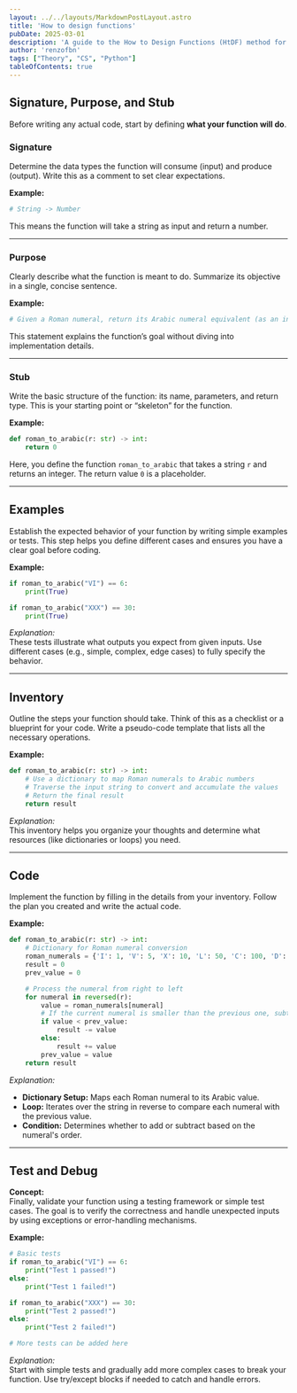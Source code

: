 ```yaml
---
layout: ../../layouts/MarkdownPostLayout.astro
title: 'How to design functions'
pubDate: 2025-03-01
description: 'A guide to the How to Design Functions (HtDF) method for designing functions.'
author: 'renzofbn'
tags: ["Theory", "CS", "Python"]
tableOfContents: true
---
```


## Signature, Purpose, and Stub

Before writing any actual code, start by defining **what your function will do**.

### Signature

Determine the data types the function will consume (input) and produce (output). Write this as a comment to set clear expectations.

**Example:**

```python
# String -> Number
```

This means the function will take a string as input and return a number.

---

### Purpose
 
Clearly describe what the function is meant to do. Summarize its objective in a single, concise sentence.

**Example:**

```python
# Given a Roman numeral, return its Arabic numeral equivalent (as an int)
```

This statement explains the function’s goal without diving into implementation details.

---

### Stub

Write the basic structure of the function: its name, parameters, and return type. This is your starting point or “skeleton” for the function.

**Example:**

```python
def roman_to_arabic(r: str) -> int:
    return 0
```

Here, you define the function `roman_to_arabic` that takes a string `r` and returns an integer. The return value `0` is a placeholder.

---

## Examples

Establish the expected behavior of your function by writing simple examples or tests. This step helps you define different cases and ensures you have a clear goal before coding.

**Example:**

```python
if roman_to_arabic("VI") == 6:
    print(True)

if roman_to_arabic("XXX") == 30:
    print(True)
```

*Explanation:*  
These tests illustrate what outputs you expect from given inputs. Use different cases (e.g., simple, complex, edge cases) to fully specify the behavior.

---

## Inventory

Outline the steps your function should take. Think of this as a checklist or a blueprint for your code. Write a pseudo-code template that lists all the necessary operations.

**Example:**

```python
def roman_to_arabic(r: str) -> int:
    # Use a dictionary to map Roman numerals to Arabic numbers
    # Traverse the input string to convert and accumulate the values
    # Return the final result
    return result
```

*Explanation:*  
This inventory helps you organize your thoughts and determine what resources (like dictionaries or loops) you need.

---

## Code

Implement the function by filling in the details from your inventory. Follow the plan you created and write the actual code.

**Example:**

```python
def roman_to_arabic(r: str) -> int:
    # Dictionary for Roman numeral conversion
    roman_numerals = {'I': 1, 'V': 5, 'X': 10, 'L': 50, 'C': 100, 'D': 500, 'M': 1000}
    result = 0
    prev_value = 0

    # Process the numeral from right to left
    for numeral in reversed(r):
        value = roman_numerals[numeral]
        # If the current numeral is smaller than the previous one, subtract it; otherwise, add it.
        if value < prev_value:
            result -= value
        else:
            result += value
        prev_value = value
    return result
```

*Explanation:*  
- **Dictionary Setup:** Maps each Roman numeral to its Arabic value.  
- **Loop:** Iterates over the string in reverse to compare each numeral with the previous value.  
- **Condition:** Determines whether to add or subtract based on the numeral's order.

---

## Test and Debug

**Concept:**  
Finally, validate your function using a testing framework or simple test cases. The goal is to verify the correctness and handle unexpected inputs by using exceptions or error-handling mechanisms.

**Example:**

```python
# Basic tests
if roman_to_arabic("VI") == 6:
    print("Test 1 passed!")
else:
    print("Test 1 failed!")

if roman_to_arabic("XXX") == 30:
    print("Test 2 passed!")
else:
    print("Test 2 failed!")

# More tests can be added here
```

*Explanation:*  
Start with simple tests and gradually add more complex cases to break your function. Use try/except blocks if needed to catch and handle errors.
